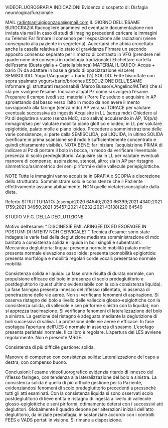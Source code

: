 VIDEOFLUOROGRAFIA
INDICAZIONI 
Evidenza o sospetto di:
Disfagia neurologica/funzionale


MAIL radintsanluigigonzaga@gmail.com
IL GIORNO DELL’ESAME
BUROCRAZIA 
Raccogliere anamnesi ed eventuale documentazione non inviata via mail
In caso di studi di imaging precedenti caricare le immagini su Telemis
Far firmare il consenso per l’esposizione alle radiazioni (viene consegnato alla paziente in segreteria).
Accertarsi che abbia crocettato anche la casella relativa allo stato di gravidanza
Firmare un secondo apposito consenso separato per il mezzo di contrasto in VFG (prendere nel quadernone dei consensi in radiologia tradizionale)
Etichettare cartella dell’esame (Busta gialla + Cartella bianca)
MATERIALI
LIQUIDO: Acqua + bario (½ da adattare in base a grado di opacizzazione viscere)
SEMISOLIDO: Yogurt/Acquagel + bario (½)
SOLIDO: Fette biscottate con sopra spalmato yogurt+bario/brioches
ESECUZIONE DELL’ESAME
Informare gli strutturati responsabili (Marco Busso/V.Angelino/M.Teti) che si sta per svolgere l’esame.
Indicare alla/al Pz come si svolgerà l’esame.
Preparare il campo (vedi sez. materiali)
Porre Pz seduto e acquisire in AP sproiettando dal basso verso l’alto in modo da non avere il mento sovrapposto alla faringe (senza mdc)
AP vera su TORACE per valutare eventuale successiva ab ingestis
Acquisire in LL  (senza mdc)
Chiedere al Pz di deglutire a vuoto (senza MdC, solo saliva) acquisendo in AP, 10(p/s) immagini/sec per valutare mobilità piano glottico e ioideo; in LL per valutare epiglottide, palato molle e piano ioideo.
Procedere a somministrazione delle varie consistenze, si parte dalla SEMISOLIDA, poi LIQUIDA, in ultimo SOLIDA (verificare in prima scansione se il mdc è sufficientemente concentrato e quindi chiaramente visibile).
NOTA BENE: far iniziare l’acquisizione PRIMA di indicare al Pz di portare il bolo in bocca, in modo da verificare l’eventuale presenza di scolo predeglutitorio.
Acquisire sia in LL per valutare eventuali manovre di compenso, aspirazione, stenosi, altro; sia in AP per ristagno simmetrico/asimmetrico dei seni piriformi e delle vallecule periepiglottiche.

NOTE
Tutte le immagini vanno acquisite in GRAFIA o SCOPIA a discrezione dello strutturato.
Somministrare solo le consistenze che il Paziente effettivamente assume abitualmente, NON quelle vietate/sconsigliate  dalla dieta.







Referto STRUTTURATO: 
(esempi:2020 64540;2020 66399;2021 4340;2021 1759;2021 34950;2021 35457;2021 40232;2021 43138)220 64540


STUDIO V.F.G. DELLA DEGLUTIZIONE
 
Motivo dell’esame: “ DISCINESIE EMILARINGEE DX ED ESOFAGEE IN POSTUMI DI INTERV NCH CERVICALE? ” 
Tecnica d’esame: sono state indagate le varie fasi della deglutizione mediante somministrazione di mdc baritato a consistenza solida e liquida in boli singoli e subentranti. Meccanica deglutitoria: 
lingua: presenta normale mobilità 
palato molle: presenta normale elevazione 
osso ioide: presenta ipomobilità 
epiglottide: presenta morfologia e mobilità regolari 
corde vocali: presentano normale mobilità 

Consistenza solida e liquida: 
La fase orale risulta di durata normale, con propulsione efficace del bolo in presenza di scolo predeglutitorio e postdeglutitorio (quest'ultimo evidenziabile con la sola consistenza liquida). 
La fase faringea presenta innesco del riflesso rallentato, in assenza di penetrazione delle vie aeree. Non si verificano fenomeni di aspirazione. Si osserva ristagno del bolo a livello delle vallecole glosso-epiglottiche con la consistenza solida, di vallecole e sen piriforme sinistro con la liquida); non si apprezza tracimazione. Si verificano fenomeni di lateralizzazione del bolo a sinistra. La gestione del ristagno è adeguata mediante la deglutizione di boli successivi di saliva. La protezione delle vie aeree è efficace. 
In fase esofagea l’apertura dell’UES è normale in assenza di spasmo. L’esofago presenta peristalsi normale. Il calibro è regolare. L’apertura del LES avviene regolarmente. Non è presente MRGE. 

Consistenza di più difficile gestione: solida. 

Manovre di compenso con consistenza solida: Lateralizzazione del capo a destra, con compenso buono. 

Conclusioni: l'esame videofluorografico evidenzia ritardo di innesco del riflesso faringeo, con tendenza alla lateralizzazione del bolo a sinistra. La consistenza solida è quella di più difficile gestione per la Paziente, evidenziandosi fenomeni di scolo predeglutitorio precedenti a pressochè tutti gli atti esaminati. Con la consistenza liquida si sono osservati scolo postdeglutitorio di lieve entità e ristagno di ingesta a livello di vallecole glosso-epiglottiche e seni piriformi, ottimamente detersi con i successivi atti deglutitori. 
Globalmente il quadro depone per alterazioni iniziali dell'atto deglutitorio, da iniziale presbifagia, in sostanziale accordo con i controlli FEES e VADS portati in visione. 
Si rimane a disposizione. 
